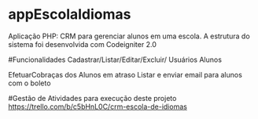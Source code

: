 # appEscolaIdiomas
Aplicação PHP: CRM para gerenciar alunos em uma escola. A estrutura do sistema foi desenvolvida com Codeigniter 2.0 

#Funcionalidades
Cadastrar/Listar/Editar/Excluir/ 
  Usuários
  Alunos

EfetuarCobraças dos Alunos em atraso
  Listar e enviar email para alunos com o boleto
 


#Gestão de Atividades para execução deste projeto
https://trello.com/b/c5bHnL0C/crm-escola-de-idiomas

